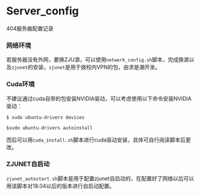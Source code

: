 # Server_config
404服务器配置记录

### 网络环境
若服务器没有外网，要换ZJU源，可以使用`network_config.sh`脚本，完成换源以及`zjunet`的安装，`zjunet`是用于拨校内VPN的包，由求是潮开发。

### Cuda环境
不建议通过cuda自带的包安装NVIDIA驱动，可以考虑使用以下命令安装NVIDIA驱动：

`$ sudo ubuntu-drivers devices`

`$sudo ubuntu-drivers autoinstall`

而后可以用`cuda_install.sh`脚本进行cuda驱动安装，具体可自行阅读脚本后更改。

### ZJUNET自启动
`zjunet_autostart.sh`脚本是用于配置zjunet自启动的，在配置好了网络以后可以用该脚本对18.04以后的版本进行自启动配置。
